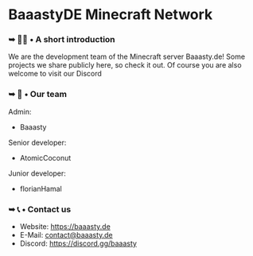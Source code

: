 # BaaastyDE Minecraft Network



### ➥ 🙋‍♀️ • A short introduction
We are the development team of the Minecraft server Baaasty.de! Some projects we share publicly here, so check it out. Of course you are also welcome to visit our Discord


### ➥ 👥 • Our team
Admin:
- Baaasty

Senior developer:
- AtomicCoconut

Junior developer:
- florianHamal


### ➥ 📞 • Contact us
- Website: https://baaasty.de
- E-Mail: contact@baaasty.de
- Discord: https://discord.gg/baaasty
